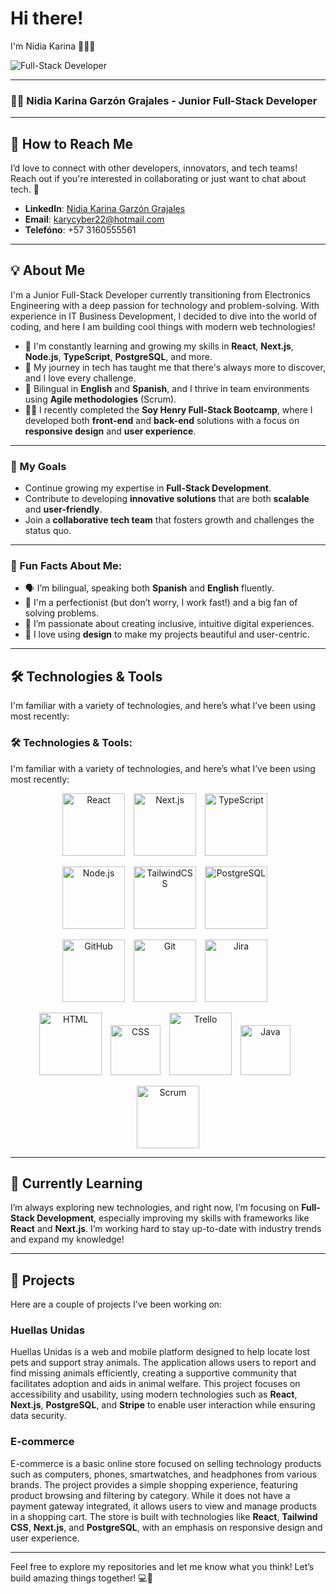 # Hi there! 

I'm Nidia Karina 👩‍💻✨

![Full-Stack Developer](https://imgur.com/UxcRlBg)
 

---

### 👩‍💻 Nidia Karina Garzón Grajales - Junior Full-Stack Developer
---

## 💬 How to Reach Me

I’d love to connect with other developers, innovators, and tech teams! Reach out if you're interested in collaborating or just want to chat about tech. 🚀

- **LinkedIn**: [Nidia Karina Garzón Grajales](https://www.linkedin.com/in/nidiag22/)
- **Email**: [karycyber22@hotmail.com](mailto:karycyber22@hotmail.com)
- **Telefóno**:  +57 3160555561

---

## 💡 About Me

I'm a Junior Full-Stack Developer currently transitioning from Electronics Engineering with a deep passion for technology and problem-solving. With experience in IT Business Development, I decided to dive into the world of coding, and here I am building cool things with modern web technologies!

- 🌱 I'm constantly learning and growing my skills in **React**, **Next.js**, **Node.js**, **TypeScript**, **PostgreSQL**, and more. 
- 🔧 My journey in tech has taught me that there's always more to discover, and I love every challenge.
- 💬 Bilingual in **English** and **Spanish**, and I thrive in team environments using **Agile methodologies** (Scrum).
- 👩‍🏫 I recently completed the **Soy Henry Full-Stack Bootcamp**, where I developed both **front-end** and **back-end** solutions with a focus on **responsive design** and **user experience**.

---

### 🎯 My Goals

- Continue growing my expertise in **Full-Stack Development**.
- Contribute to developing **innovative solutions** that are both **scalable** and **user-friendly**.
- Join a **collaborative tech team** that fosters growth and challenges the status quo.

---

### 🚀 Fun Facts About Me:
- 🗣 I’m bilingual, speaking both **Spanish** and **English** fluently.
- 🧐 I'm a perfectionist (but don’t worry, I work fast!) and a big fan of solving problems.
- 🌈 I’m passionate about creating inclusive, intuitive digital experiences.
- 🎨 I love using **design** to make my projects beautiful and user-centric.

---

## 🛠️ Technologies & Tools

I'm familiar with a variety of technologies, and here’s what I’ve been using most recently:

### 🛠️ Technologies & Tools:
I'm familiar with a variety of technologies, and here’s what I’ve been using most recently:

<p align="center">
  <img src="https://upload.wikimedia.org/wikipedia/commons/a/a7/React-icon.svg" alt="React" width="100" height="auto" style="margin-right: 10px;">
  <img src="https://img.shields.io/badge/-Next.js-000000?style=flat-square&logo=next.js&logoColor=white" alt="Next.js" width="100" height="auto" style="margin-right: 10px;">
  <img src="https://img.shields.io/badge/-TypeScript-3178C6?style=flat-square&logo=typescript&logoColor=white" alt="TypeScript" width="100" height="auto" style="margin-right: 10px;">
</p>

<p align="center">
  <img src="https://img.shields.io/badge/-Node.js-339933?style=flat-square&logo=node.js&logoColor=white" alt="Node.js" width="100" height="auto" style="margin-right: 10px;">
  <img src="https://img.shields.io/badge/-TailwindCSS-06B6D4?style=flat-square&logo=tailwind-css&logoColor=white" alt="TailwindCSS" width="100" height="auto" style="margin-right: 10px;">
  <img src="https://img.shields.io/badge/-PostgreSQL-4169E1?style=flat-square&logo=postgresql&logoColor=white" alt="PostgreSQL" width="100" height="auto" style="margin-right: 10px;">
</p>

<p align="center">
  <img src="https://img.shields.io/badge/-GitHub-181717?style=flat-square&logo=github&logoColor=white" alt="GitHub" width="100" height="auto" style="margin-right: 10px;">
  <img src="https://img.shields.io/badge/-Git-F05032?style=flat-square&logo=git&logoColor=white" alt="Git" width="100" height="auto" style="margin-right: 10px;">
  <img src="https://img.shields.io/badge/-Jira-0052CC?style=flat-square&logo=jira&logoColor=white" alt="Jira" width="100" height="auto" style="margin-right: 10px;">
</p>
<p align="center">
 <img src="https://upload.wikimedia.org/wikipedia/commons/a/a9/Html5_logo_black.svg" alt="HTML" width="100" height="auto" style="margin-right: 10px;"> 
 <img src="https://upload.wikimedia.org/wikipedia/commons/d/d5/CSS3_logo_and_wordmark.svg" alt="CSS" width="80" height="auto" style="margin-right: 10px;"> 
 <img src="https://upload.wikimedia.org/wikipedia/commons/4/4f/Trello_logo.svg" alt="Trello" width="100" height="auto" style="margin-right: 10px;"> 
 <img src="https://upload.wikimedia.org/wikipedia/en/3/30/Java_programming_language_logo.svg" alt="Java" width="80" height="auto" style="margin-right: 10px;">
 
<p align="center">
  <img src="https://img.shields.io/badge/-Scrum-1E4D2B?style=flat-square&logo=scrum&logoColor=white" alt="Scrum" width="100" height="auto">
</p>


---

## 🌱 Currently Learning
I’m always exploring new technologies, and right now, I’m focusing on **Full-Stack Development**, especially improving my skills with frameworks like **React** and **Next.js**. I’m working hard to stay up-to-date with industry trends and expand my knowledge!

---

## 🚀 Projects

Here are a couple of projects I’ve been working on:

### Huellas Unidas
Huellas Unidas is a web and mobile platform designed to help locate lost pets and support stray animals. The application allows users to report and find missing animals efficiently, creating a supportive community that facilitates adoption and aids in animal welfare. This project focuses on accessibility and usability, using modern technologies such as **React**, **Next.js**, **PostgreSQL**, and **Stripe** to enable user interaction while ensuring data security.

### E-commerce
E-commerce is a basic online store focused on selling technology products such as computers, phones, smartwatches, and headphones from various brands. The project provides a simple shopping experience, featuring product browsing and filtering by category. While it does not have a payment gateway integrated, it allows users to view and manage products in a shopping cart. The store is built with technologies like **React**, **Tailwind CSS**, **Next.js**, and **PostgreSQL**, with an emphasis on responsive design and user experience.

---

Feel free to explore my repositories and let me know what you think! Let’s build amazing things together! 💻🌟

